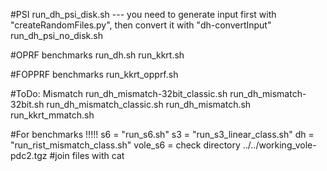 #PSI
run_dh_psi_disk.sh --- you need to generate input first with "createRandomFiles.py", then convert it with "dh-convertInput"
run_dh_psi_no_disk.sh



#OPRF benchmarks
run_dh.sh
run_kkrt.sh

#FOPPRF benchmarks
run_kkrt_opprf.sh

#ToDo: Mismatch
run_dh_mismatch-32bit_classic.sh
run_dh_mismatch-32bit.sh
run_dh_mismatch_classic.sh
run_dh_mismatch.sh
run_kkrt_mmatch.sh


#For benchmarks !!!!!
s6 = "run_s6.sh"
s3 = "run_s3_linear_class.sh"
dh = "run_rist_mismatch_class.sh"
vole_s6 = check directory ../../working_vole-pdc2.tgz #join files with cat
